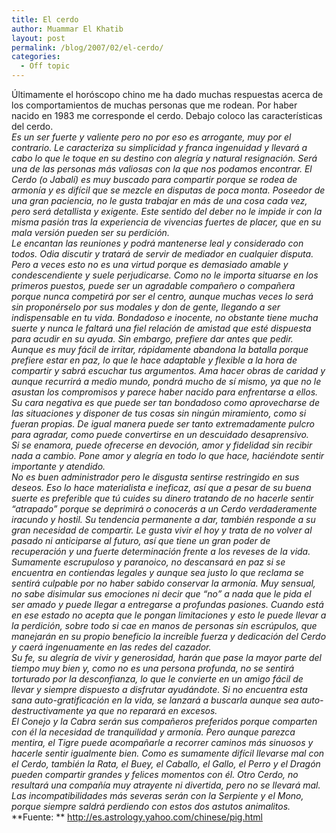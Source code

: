 ```yaml
---
title: El cerdo
author: Muammar El Khatib
layout: post
permalink: /blog/2007/02/el-cerdo/
categories:
  - Off topic
---
```

Últimamente el horóscopo chino me ha dado muchas respuestas acerca de los comportamientos de muchas personas que me rodean. Por haber nacido en 1983 me corresponde el cerdo. Debajo coloco las características del cerdo.  
*Es un ser fuerte y valiente pero no por eso es arrogante, muy por el contrario. Le caracteriza su simplicidad y franca ingenuidad y llevará a cabo lo que le toque en su destino con alegría y natural resignación. Será una de las personas más valiosas con la que nos podamos encontrar. El Cerdo (o Jabalí) es muy buscado para compartir porque se rodea de armonía y es difícil que se mezcle en disputas de poca monta. Poseedor de una gran paciencia, no le gusta trabajar en más de una cosa cada vez, pero será detallista y exigente. Este sentido del deber no le impide ir con la misma pasión tras la experiencia de vivencias fuertes de placer, que en su mala versión pueden ser su perdición.  
Le encantan las reuniones y podrá mantenerse leal y considerado con todos. Odia discutir y tratará de servir de mediador en cualquier disputa. Pero a veces esto no es una virtud porque es demasiado amable y condescendiente y suele perjudicarse. Como no le importa situarse en los primeros puestos, puede ser un agradable compañero o compañera porque nunca competirá por ser el centro, aunque muchas veces lo será sin proponérselo por sus modales y don de gente, llegando a ser indispensable en tu vida. Bondadoso e inocente, no obstante tiene mucha suerte y nunca le faltará una fiel relación de amistad que esté dispuesta para acudir en su ayuda. Sin embargo, prefiere dar antes que pedir.  
Aunque es muy fácil de irritar, rápidamente abandona la batalla porque prefiere estar en paz, lo que le hace adaptable y flexible a la hora de compartir y sabrá escuchar tus argumentos. Ama hacer obras de caridad y aunque recurrirá a medio mundo, pondrá mucho de sí mismo, ya que no le asustan los compromisos y parece haber nacido para enfrentarse a ellos.  
Su cara negativa es que puede ser tan bondadoso como aprovecharse de las situaciones y disponer de tus cosas sin ningún miramiento, como si fueran propias. De igual manera puede ser tanto extremadamente pulcro para agradar, como puede convertirse en un descuidado desaprensivo.  
Si se enamora, puede ofrecerse en devoción, amor y fidelidad sin recibir nada a cambio. Pone amor y alegría en todo lo que hace, haciéndote sentir importante y atendido.  
No es buen administrador pero le disgusta sentirse restringido en sus deseos. Eso lo hace materialista e ineficaz, así que a pesar de su buena suerte es preferible que tú cuides su dinero tratando de no hacerle sentir “atrapado” porque se deprimirá o conocerás a un Cerdo verdaderamente iracundo y hostil. Su tendencia permanente a dar, también responde a su gran necesidad de compartir. Le gusta vivir el hoy y trata de no volver al pasado ni anticiparse al futuro, así que tiene un gran poder de recuperación y una fuerte determinación frente a los reveses de la vida.  
Sumamente escrupuloso y paranoico, no descansará en paz si se encuentra en contiendas legales y aunque sea justo lo que reclama se sentirá culpable por no haber sabido conservar la armonía. Muy sensual, no sabe disimular sus emociones ni decir que “no” a nada que le pida el ser amado y puede llegar a entregarse a profundas pasiones. Cuando está en ese estado no acepta que le pongan limitaciones y esto le puede llevar a la perdición, sobre todo si cae en manos de personas sin escrúpulos, que manejarán en su propio beneficio la increíble fuerza y dedicación del Cerdo y caerá ingenuamente en las redes del cazador.  
Su fe, su alegría de vivir y generosidad, harán que pase la mayor parte del tiempo muy bien y, como no es una persona profunda, no se sentirá torturado por la desconfianza, lo que le convierte en un amigo fácil de llevar y siempre dispuesto a disfrutar ayudándote. Si no encuentra esta sana auto-gratificación en la vida, se lanzará a buscarla aunque sea auto-destructivamente ya que no reparará en excesos.  
El Conejo y la Cabra serán sus compañeros preferidos porque comparten con él la necesidad de tranquilidad y armonía. Pero aunque parezca mentira, el Tigre puede acompañarle a recorrer caminos más sinuosos y hacerle sentir igualmente bien. Como es sumamente difícil llevarse mal con el Cerdo, también la Rata, el Buey, el Caballo, el Gallo, el Perro y el Dragón pueden compartir grandes y felices momentos con él. Otro Cerdo, no resultará una compañía muy atrayente ni divertida, pero no se llevará mal.  
Las incompatibilidades más severas serán con la Serpiente y el Mono, porque siempre saldrá perdiendo con estos dos astutos animalitos.*  
**Fuente: ** http://es.astrology.yahoo.com/chinese/pig.html